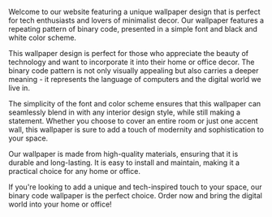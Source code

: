 <!--
Write me content for website with wallpaper "A wallpaper with a repeating pattern of binary code, in a simple font and black and white color scheme."
-->

<!--font:"Montserrat"-->

Welcome to our website featuring a unique wallpaper design that is perfect for tech enthusiasts and lovers of minimalist decor. Our wallpaper features a repeating pattern of binary code, presented in a simple font and black and white color scheme.

This wallpaper design is perfect for those who appreciate the beauty of technology and want to incorporate it into their home or office decor. The binary code pattern is not only visually appealing but also carries a deeper meaning - it represents the language of computers and the digital world we live in.

The simplicity of the font and color scheme ensures that this wallpaper can seamlessly blend in with any interior design style, while still making a statement. Whether you choose to cover an entire room or just one accent wall, this wallpaper is sure to add a touch of modernity and sophistication to your space.

Our wallpaper is made from high-quality materials, ensuring that it is durable and long-lasting. It is easy to install and maintain, making it a practical choice for any home or office.

If you're looking to add a unique and tech-inspired touch to your space, our binary code wallpaper is the perfect choice. Order now and bring the digital world into your home or office!
